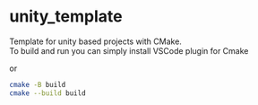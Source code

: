 # unity_template
Template for unity based projects with CMake.<br />
To build and run you can simply install VSCode plugin for Cmake

or

```bash
cmake -B build
cmake --build build
```
